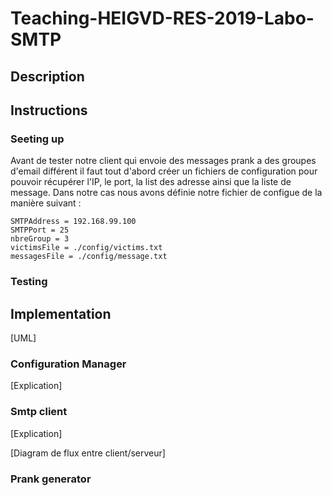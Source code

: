 # Teaching-HEIGVD-RES-2019-Labo-SMTP

## Description



## Instructions



### Seeting up 

Avant de tester notre client qui envoie des messages prank a des groupes d'email différent il faut tout d'abord créer un fichiers de configuration pour pouvoir récupérer l'IP, le port, la list des adresse ainsi que la liste de message. Dans notre cas nous avons définie notre fichier de configue de la manière suivant :

```properties
SMTPAddress = 192.168.99.100
SMTPPort = 25
nbreGroup = 3
victimsFile = ./config/victims.txt
messagesFile = ./config/message.txt
```



### Testing



## Implementation

[UML]

### Configuration Manager

[Explication]

### Smtp client

[Explication]

[Diagram de flux entre client/serveur]

### Prank generator
